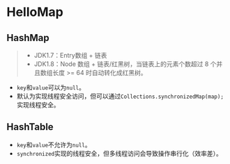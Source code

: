 # HelloMap

## HashMap

>- JDK1.7：Entry数组 + 链表
>- JDK1.8：Node 数组 + 链表/红黑树，当链表上的元素个数超过 8 个并且数组长度 >= 64 时自动转化成红黑树。

- `key`和`value`可以为`null`。
- 默认为实现线程安全访问，但可以通过`Collections.synchronizedMap(map);`实现线程安全。

## HashTable

- `key`和`value`不允许为`null`。
- `synchronized`实现的线程安全，但多线程访问会导致操作串行化（效率差）。
